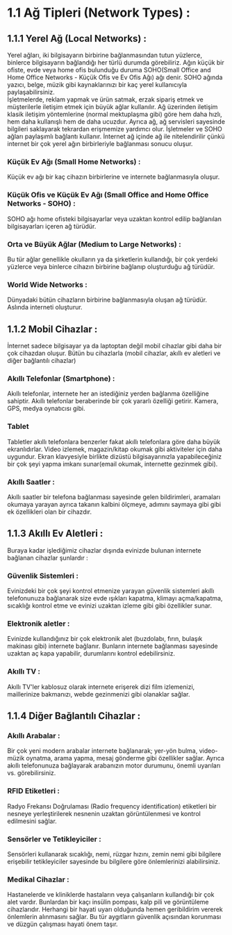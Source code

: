  # 1.1 Ağ Tipleri (Network Types) :
## 1.1.1 Yerel Ağ (Local Networks) :
Yerel ağları, iki bilgisayarın birbirine bağlanmasından tutun yüzlerce, binlerce bilgisayarın bağlandığı her türlü durumda görebiliriz. Ağın küçük bir ofiste, evde veya home ofis bulunduğu duruma SOHO(Small Office and Home Office Networks - Küçük Ofis ve Ev Ofis Ağı) ağı denir. SOHO ağında yazıcı, belge, müzik gibi kaynaklarınızı bir kaç yerel kullanıcıyla paylaşabilirsiniz.  
İşletmelerde, reklam yapmak ve ürün satmak, erzak sipariş etmek ve müşterilerle iletişim etmek için büyük ağlar kullanılır.
Ağ üzerinden iletişim klasik iletişim yöntemlerine (normal mektuplaşma gibi)  göre hem daha hızlı, hem daha kullanışlı hem de daha ucuzdur. Ayrıca ağ, ağ servisleri sayesinde bilgileri saklayarak tekrardan erişmemize yardımcı olur.
İşletmeler ve SOHO ağları paylaşımlı bağlantı kullanır. İnternet ağ içinde ağ ile nitelendirilir çünkü internet bir çok yerel ağın birbirleriyle bağlanması sonucu oluşur.

### Küçük Ev Ağı (Small Home Networks) :
Küçük ev ağı bir kaç cihazın birbirlerine ve internete bağlanmasıyla oluşur.

### Küçük Ofis ve Küçük Ev Ağı (Small Office and Home Office Networks - SOHO) : 
SOHO ağı home ofisteki bilgisayarlar veya uzaktan kontrol edilip bağlanılan bilgisayarları içeren ağ türüdür.

### Orta ve Büyük Ağlar (Medium to Large Networks) :
Bu tür ağlar genellikle okulların ya da şirketlerin kullandığı, bir çok yerdeki yüzlerce veya binlerce cihazın birbirine bağlanıp oluşturduğu ağ türüdür.

### World Wide Networks : 
Dünyadaki bütün cihazların birbirine bağlanmasıyla oluşan ağ türüdür. Aslında interneti oluşturur.

## 1.1.2 Mobil Cihazlar :
İnternet sadece bilgisayar ya da laptoptan değil mobil cihazlar gibi daha bir çok cihazdan oluşur. Bütün bu cihazlarla (mobil cihazlar, akıllı ev aletleri ve diğer bağlantılı cihazlar)
### Akıllı Telefonlar (Smartphone) :
Akıllı telefonlar, internete her an istediğiniz yerden bağlanma özelliğine sahiptir. Akıllı telefonlar beraberinde bir çok yararlı özelliği getirir. Kamera, GPS, medya oynatıcısı gibi.
### Tablet
Tabletler akıllı telefonlara benzerler fakat akıllı telefonlara göre daha büyük ekranlıdırlar. Video izlemek, magazin/kitap okumak gibi aktiviteler için daha uygundur. Ekran klavyesiyle birlikte dizüstü bilgisayarınızla yapabileceğiniz bir çok şeyi yapma imkanı sunar(email okumak, internette gezinmek gibi).
### Akıllı Saatler :
Akıllı saatler bir telefona bağlanması sayesinde gelen bildirimleri, aramaları okumaya yarayan ayrıca takanın kalbini ölçmeye, adımını saymaya gibi gibi ek özellikleri olan bir cihazdır.

## 1.1.3 Akıllı Ev Aletleri :
Buraya kadar işlediğimiz cihazlar dışında evinizde bulunan internete bağlanan cihazlar şunlardır : 

### Güvenlik Sistemleri : 
Evinizdeki bir çok şeyi kontrol etmenize yarayan güvenlik sistemleri akıllı telefonunuza bağlanarak size evde ışıkları kapatma, klimayı açma/kapatma, sıcaklığı kontrol etme ve evinizi uzaktan izleme gibi gibi özellikler sunar.

### Elektronik aletler :
Evinizde kullandığınız bir çok elektronik alet (buzdolabı, fırın, bulaşık makinası gibi) internete bağlanır. Bunların internete bağlanması sayesinde uzaktan aç kapa yapabilir, durumlarını kontrol edebilirsiniz.

### Akıllı TV : 
Akıllı TV'ler kablosuz olarak internete erişerek dizi film izlemenizi, maillerinize bakmanızı, webde gezinmenizi gibi olanaklar sağlar.

## 1.1.4 Diğer Bağlantılı Cihazlar : 
### Akıllı Arabalar :
Bir çok yeni modern arabalar internete bağlanarak;  yer-yön bulma, video-müzik oynatma, arama yapma, mesaj gönderme gibi özellikler sağlar. Ayrıca akıllı telefonunuza bağlayarak arabanızın motor durumunu, önemli uyarıları vs. görebilirsiniz.
### RFID Etiketleri :
Radyo Frekansı Doğrulaması (Radio frequency identification) etiketleri bir nesneye yerleştirilerek nesnenin uzaktan görüntülenmesi ve kontrol edilmesini sağlar.

### Sensörler ve Tetikleyiciler : 
Sensörleri kullanarak sıcaklığı, nemi, rüzgar hızını, zemin nemi gibi bilgilere erişebilir tetikleyiciler sayesinde bu bilgilere göre önlemlerinizi alabilirsiniz.

### Medikal Cihazlar :
Hastanelerde ve kliniklerde hastaların veya çalışanların kullandığı bir çok alet vardır. Bunlardan bir kaçı insülin pompası, kalp pili ve görüntüleme cihazlarıdır. Herhangi bir hayati uyarı olduğunda hemen geribildirim vererek önlemlerin alınmasını sağlar. Bu tür aygıtların güvenlik açısından korunması ve düzgün çalışması hayati önem taşır.
